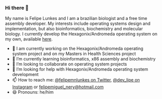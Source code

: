 ### Hi there 👋

My name is Felipe Lunkes and I am a brazilian biologist and a free time assembly developer. My interests include operating systems design and implementation, but also bioinformatics, biochemistry and molecular biology. I currently develop the Hexagonix/Andromeda operating system on my own, available [here](https://github.com/hexagonix/hexagonix).

- 🔭 I am currently working on the Hexagonix/Andromeda operating system project and on my Masters in Health Sciences project
- 🌱 I’m currently learning bioinformatics, x86 assembly and biochemistry
- 👯 I’m looking to collaborate on operating system projects
- 🤔 I’m looking for help with Hexagonix/Andromeda operating system development
- 📫 How to reach me: [@felipemnlunkes on Twitter](https://twitter.com/felipemnlunkes), [@dev_lipe on Instagram](https://instagram.com/dev_lipe) or felipemiguel_nery@hotmail.com
- 😄 Pronouns: he/him

